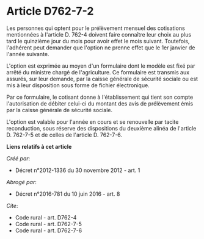 # Article D762-7-2

Les personnes qui optent pour le prélèvement mensuel des cotisations mentionnées à l'article D. 762-4 doivent faire connaître
leur choix au plus tard le quinzième jour du mois pour avoir effet le mois suivant. Toutefois, l'adhérent peut demander que
l'option ne prenne effet que le 1er janvier de l'année suivante. 

L'option est exprimée au moyen d'un formulaire dont le modèle est fixé par arrêté du ministre chargé de l'agriculture. Ce
formulaire est transmis aux assurés, sur leur demande, par la caisse générale de sécurité sociale ou est mis à leur
disposition sous forme de fichier électronique. 

Par ce formulaire, le cotisant donne à l'établissement qui tient son compte l'autorisation de débiter celui-ci du montant des
avis de prélèvement émis par la caisse générale de sécurité sociale. 

L'option est valable pour l'année en cours et se renouvelle par tacite reconduction, sous réserve des dispositions du
deuxième alinéa de l'article D. 762-7-5 et de celles de l'article D. 762-7-6.

**Liens relatifs à cet article**

_Créé par_:

  - Décret n°2012-1336 du 30 novembre 2012 - art. 1

_Abrogé par_:

  - Décret n°2016-781 du 10 juin 2016 - art. 8

_Cite_:

  - Code rural - art. D762-4
  - Code rural - art. D762-7-5
  - Code rural - art. D762-7-6
